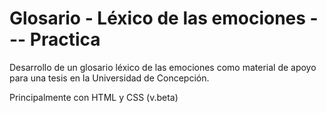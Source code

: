 # Glosario - Léxico de las emociones --- Practica

Desarrollo de un glosario léxico de las emociones como material de apoyo para una tesis en la Universidad de Concepción.

Principalmente con HTML y CSS (v.beta)
